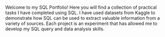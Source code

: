   Welcome to my SQL Portfolio! Here you will find a collection of practical tasks I have completed using SQL. I have used datasets from Kaggle to demonstrate how SQL can be used to extract valuable information from a variety of sources. Each project is an experiment that has allowed me to develop my SQL query and data analysis skills.
